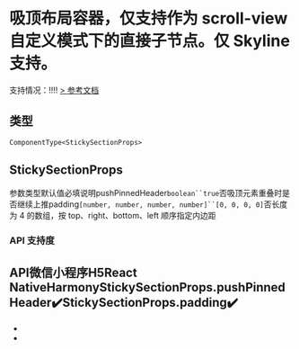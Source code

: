 # 吸顶布局容器，仅支持作为 scroll-view 自定义模式下的直接子节点。仅 Skyline 支持。
支持情况：!!!!
[> 参考文档
](https://developers.weixin.qq.com/miniprogram/dev/component/sticky-section.html)
## 类型[​](sticky-section.html#类型)
```tsx
ComponentType<StickySectionProps>
```

## StickySectionProps[​](sticky-section.html#stickysectionprops)
参数类型默认值必填说明pushPinnedHeader`boolean``true`否吸顶元素重叠时是否继续上推padding`[number, number, number, number]``[0, 0, 0, 0]`否长度为 4 的数组，按 top、right、bottom、left 顺序指定内边距
### API 支持度[​](sticky-section.html#api-支持度)
API微信小程序H5React NativeHarmonyStickySectionProps.pushPinnedHeader✔️StickySectionProps.padding✔️
- 
- 

-
